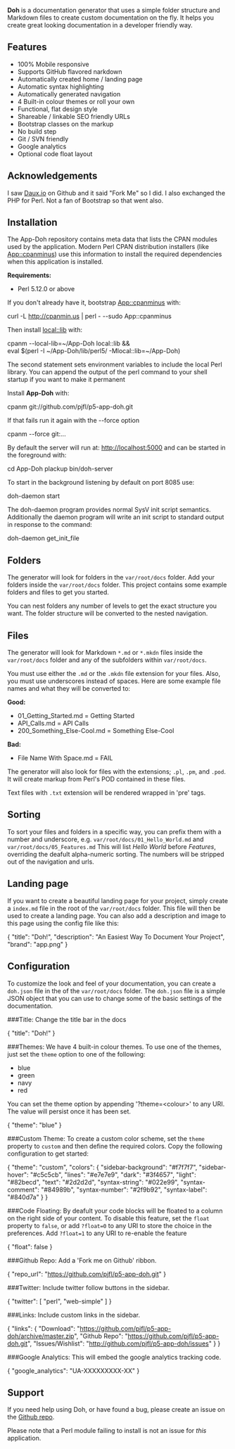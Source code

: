 **Doh** is a documentation generator that uses a simple folder
  structure and Markdown files to create custom documentation on the
  fly. It helps you create great looking documentation in a developer
  friendly way.

## Features

* 100% Mobile responsive
* Supports GitHub flavored narkdown
* Automatically created home / landing page
* Automatic syntax highlighting
* Automatically generated navigation
* 4 Built-in colour themes or roll your own
* Functional, flat design style
* Shareable / linkable SEO friendly URLs
* Bootstrap classes on the markup
* No build step
* Git / SVN friendly
* Google analytics
* Optional code float layout

## Acknowledgements

I saw [Daux.io](https://github.com/justinwalsh/daux.io) on Github and it
said "Fork Me" so I did. I also exchanged the PHP for Perl. Not a fan of
Bootstrap so that went also.

## Installation

The App-Doh repository contains meta data that lists the CPAN modules
used by the application. Modern Perl CPAN distribution installers
(like [App::cpanminus](https://metacpan.org/module/App::cpanminus))
use this information to install the required dependencies when this
application is installed.

**Requirements:**

* Perl 5.12.0 or above

If you don't already have it, bootstrap
[App::cpanminus](https://metacpan.org/module/App::cpanminus) with:

   curl -L http://cpanmin.us | perl - --sudo App::cpanminus

Then install [local::lib](https://metacpan.org/module/local::lib) with:

   cpanm --local-lib=~/App-Doh local::lib && \
      eval $(perl -I ~/App-Doh/lib/perl5/ -Mlocal::lib=~/App-Doh)

The second statement sets environment variables to include the local
Perl library.  You can append the output of the perl command to your shell
startup if you want to make it permanent

Install **App-Doh** with:

   cpanm git://github.com/pjfl/p5-app-doh.git

If that fails run it again with the --force option

   cpanm --force git:...

By default the server will run at:
[http://localhost:5000](http://localhost:5000) and can be started
in the foreground with:

   cd App-Doh
   plackup bin/doh-server

To start in the background listening by default on port 8085 use:

   doh-daemon start

The doh-daemon program provides normal SysV init script semantics. Additionally
the daemon program will write an init script to standard output in response
to the command:

   doh-daemon get_init_file

## Folders

The generator will look for folders in the `var/root/docs` folder. Add your
folders inside the `var/root/docs` folder. This project contains some example
folders and files to get you started.

You can nest folders any number of levels to get the exact structure
you want. The folder structure will be converted to the nested
navigation.

## Files

The generator will look for Markdown `*.md` or `*.mkdn` files inside
the `var/root/docs` folder and any of the subfolders within `var/root/docs`.

You must use either the `.md` or the `.mkdn` file extension for your
files. Also, you must use underscores instead of spaces. Here are some
example file names and what they will be converted to:

**Good:**

* 01_Getting_Started.md = Getting Started
* API_Calls.md = API Calls
* 200_Something_Else-Cool.md = Something Else-Cool

**Bad:**

* File Name With Space.md = FAIL

The generator will also look for files with the extensions; `.pl`, `.pm`, and
`.pod`. It will create markup from Perl's POD contained in these files.

Text files with `.txt` extension will be rendered wrapped in 'pre' tags.

## Sorting

To sort your files and folders in a specific way, you can prefix them
with a number and underscore, e.g. `var/root/docs/01_Hello_World.md` and
`var/root/docs/05_Features.md` This will list *Hello World* before *Features*,
overriding the deafult alpha-numeric sorting. The numbers will be
stripped out of the navigation and urls.

## Landing page

If you want to create a beautiful landing page for your project,
simply create a `index.md` file in the root of the `var/root/docs`
folder. This file will then be used to create a landing page. You can
also add a description and image to this page using the config file like
this:

   {
      "title": "Doh!",
      "description": "An Easiest Way To Document Your Project",
      "brand": "app.png"
   }

## Configuration

To customize the look and feel of your documentation, you can create a
`doh.json` file in the of the `var/root/docs` folder. The `doh.json`
file is a simple JSON object that you can use to change some of the
basic settings of the documentation.

###Title:
Change the title bar in the docs

   {
      "title": "Doh!"
   }

###Themes:
We have 4 built-in colour themes. To use one of the themes, just
set the `theme` option to one of the following:

* blue
* green
* navy
* red

You can set the theme option by appending '?theme=&lt;colour&gt;' to any URI.
The value will persist once it has been set.

   {
      "theme": "blue"
   }

###Custom Theme:
To create a custom color scheme, set the `theme` property to `custom`
and then define the required colors. Copy the following configuration
to get started:

   {
      "theme": "custom",
      "colors": {
         "sidebar-background": "#f7f7f7",
         "sidebar-hover": "#c5c5cb",
         "lines": "#e7e7e9",
         "dark": "#3f4657",
         "light": "#82becd",
         "text": "#2d2d2d",
         "syntax-string": "#022e99",
         "syntax-comment": "#84989b",
         "syntax-number": "#2f9b92",
         "syntax-label": "#840d7a"
      }
   }

###Code Floating:
By deafult your code blocks will be floated to a column on the right
side of your content. To disable this feature, set the `float`
property to `false`, or add `?float=0` to any URI to store the choice
in the preferences. Add `?float=1` to any URI to re-enable the
feature

   {
      "float": false
   }


###Github Repo:
Add a 'Fork me on Github' ribbon.

   {
      "repo_url": "https://github.com/pjfl/p5-app-doh.git"
   }

###Twitter:
Include twitter follow buttons in the sidebar.

   {
      "twitter": [ "perl", "web-simple" ]
   }

###Links:
Include custom links in the sidebar.

   {
      "links": {
         "Download": "https://github.com/pjfl/p5-app-doh/archive/master.zip",
         "Github Repo": "https://github.com/pjfl/p5-app-doh.git",
         "Issues/Wishlist": "http://github.com/pjfl/p5-app-doh/issues"
      }
   }

###Google Analytics:
This will embed the google analytics tracking code.

   {
      "google_analytics": "UA-XXXXXXXXX-XX"
   }

## Support

If you need help using Doh, or have found a bug, please create an
issue on the <a href="https://github.com/pjfl/p5-app-doh/issues"
target="_blank">Github repo</a>.

Please note that a Perl module failing to install is not an
issue for *this* application.
